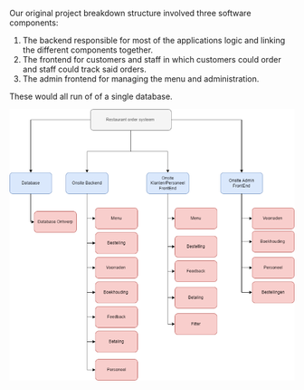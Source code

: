 Our original project breakdown structure involved three software components:
1. The backend responsible for most of the applications logic and linking the different components together.
2. The frontend for customers and staff in which customers could order and staff could track said orders.
3. The admin frontend for managing the menu and administration.

These would all run of of a single database.

![Project Breakdown Structure](Project_Breakdown_Structure.png)
